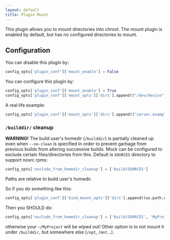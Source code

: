 ```yaml
---
layout: default
title: Plugin Mount
---
```


This plugin allows you to mount directories into chroot. The mount plugin is enabled by default, but has no configured directories to mount.

## Configuration

You can disable this plugin by:
```python
config_opts['plugin_conf']['mount_enable'] = False
```

You can configure this plugin by:
```python
config_opts['plugin_conf']['mount_enable'] = True
config_opts['plugin_conf']['mount_opts']['dirs'].append(("/dev/device", "/mount/path/in/chroot/", "vfstype", "mount_options"))
```

A real life example:
```python
config_opts['plugin_conf']['mount_opts']['dirs'].append(("server.example.com:/exports/data", "/mnt/data", "nfs", "rw,hard,intr,nosuid,nodev,noatime,tcp"))
```

### `/builddir/` cleanup

**WARNING!** The build user's homedir (`/builddir`)  is partially cleaned up even when `--no-clean` is
specified in order to prevent garbage from previous builds from altering
successive builds. Mock can be configured to exclude certain files/directories
from this. Default is `SOURCES` directory to support nosrc rpms:

```python
config_opts['exclude_from_homedir_cleanup'] = ['build/SOURCES']
```
Paths are relative to build user's homedir.

So if you do something like this:
```python
config_opts['plugin_conf']['bind_mount_opts']['dirs'].append((os.path.expanduser('~/MyProject'), '/builddir/MyProject' ))
```

Then you SHOULD do:
```python
config_opts['exclude_from_homedir_cleanup'] = ['build/SOURCES', 'MyProject']
```

otherwise your `~/MyProject` will be wiped out!
Other option is to not mount it under `/builddir`, but somewhere else (`/opt`, `/mnt`...).

